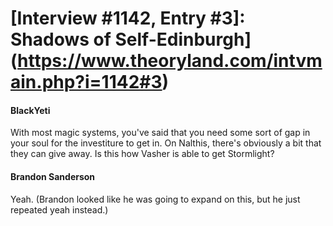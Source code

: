 # [Interview #1142, Entry #3]: Shadows of Self-Edinburgh](https://www.theoryland.com/intvmain.php?i=1142#3)

#### BlackYeti

With most magic systems, you've said that you need some sort of gap in your soul for the investiture to get in. On Nalthis, there's obviously a bit that they can give away. Is this how Vasher is able to get Stormlight?

#### Brandon Sanderson

Yeah. (Brandon looked like he was going to expand on this, but he just repeated yeah instead.)


